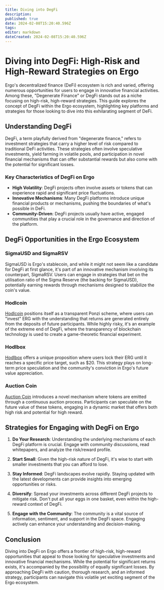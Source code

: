 ```yaml
---
title: Diving into DegFi
description: 
published: true
date: 2024-02-08T15:20:40.596Z
tags: 
editor: markdown
dateCreated: 2024-02-08T15:20:40.596Z
---
```


# Diving into DegFi: High-Risk and High-Reward Strategies on Ergo

Ergo's decentralized finance (DeFi) ecosystem is rich and varied, offering numerous opportunities for users to engage in innovative financial activities. Among these, "Degenerate Finance" or DegFi stands out as a niche focusing on high-risk, high-reward strategies. This guide explores the concept of DegFi within the Ergo ecosystem, highlighting key platforms and strategies for those looking to dive into this exhilarating segment of DeFi.

## Understanding DegFi

DegFi, a term playfully derived from "degenerate finance," refers to investment strategies that carry a higher level of risk compared to traditional DeFi activities. These strategies often involve speculative investments, yield farming in volatile pools, and participation in novel financial mechanisms that can offer substantial rewards but also come with the potential for significant losses.

### Key Characteristics of DegFi on Ergo

- **High Volatility**: DegFi projects often involve assets or tokens that can experience rapid and significant price fluctuations.
- **Innovative Mechanisms**: Many DegFi platforms introduce unique financial products or mechanisms, pushing the boundaries of what's possible in DeFi.
- **Community-Driven**: DegFi projects usually have active, engaged communities that play a crucial role in the governance and direction of the platform.

## DegFi Opportunities in the Ergo Ecosystem

### SigmaUSD and SigmaRSV

SigmaUSD is Ergo's stablecoin, and while it might not seem like a candidate for DegFi at first glance, it's part of an innovative mechanism involving its counterpart, SigmaRSV. Users can engage in strategies that bet on the utilisation ratio of the Sigma Reserve (the backing for SigmaUSD), potentially earning rewards through mechanisms designed to stabilize the coin's value.

### Hodlcoin

[Hodlcoin](https://app.hodlcoin.co.in/) positions itself as a transparent Ponzi scheme, where users can "invest" ERG with the understanding that returns are generated entirely from the deposits of future participants. While highly risky, it's an example of the extreme end of DegFi, where the transparency of blockchain technology is used to create a game-theoretic financial experiment.

### Hodlbox

[Hodlbox](https://hodlbox.xyz/) offers a unique proposition where users lock their ERG until it reaches a specific price target, such as $20. This strategy plays on long-term price speculation and the community's conviction in Ergo's future value appreciation.

### Auction Coin

[Auction Coin](https://auctioncoin.app/) introduces a novel mechanism where tokens are emitted through a continuous auction process. Participants can speculate on the future value of these tokens, engaging in a dynamic market that offers both high risk and potential for high reward.

## Strategies for Engaging with DegFi on Ergo

1. **Do Your Research**: Understanding the underlying mechanisms of each DegFi platform is crucial. Engage with community discussions, read whitepapers, and analyze the risk/reward profile.
   
2. **Start Small**: Given the high-risk nature of DegFi, it's wise to start with smaller investments that you can afford to lose.

3. **Stay Informed**: DegFi landscapes evolve rapidly. Staying updated with the latest developments can provide insights into emerging opportunities or risks.

4. **Diversify**: Spread your investments across different DegFi projects to mitigate risk. Don't put all your eggs in one basket, even within the high-reward context of DegFi.

5. **Engage with the Community**: The community is a vital source of information, sentiment, and support in the DegFi space. Engaging actively can enhance your understanding and decision-making.

## Conclusion

Diving into DegFi on Ergo offers a frontier of high-risk, high-reward opportunities that appeal to those looking for speculative investments and innovative financial mechanisms. While the potential for significant returns exists, it's accompanied by the possibility of equally significant losses. By approaching DegFi with caution, thorough research, and an informed strategy, participants can navigate this volatile yet exciting segment of the Ergo ecosystem.
